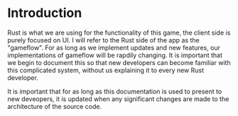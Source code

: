 # Introduction

Rust is what we are using for the functionality of this game, the client side is purely focused on UI. I will refer to the Rust side of the app as the "gameflow". For as long as we implement updates and new features, our implementations of gameflow will be rapdily changing. It is important that we begin to document this so that new developers can become familiar with this complicated system, without us explaining it to every new Rust developer.

It is important that for as long as this documentation is used to present to new deveopers, it is updated when any significant changes are made to the architecture of the source code.